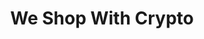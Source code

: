 ---
title: We Shop With Crypto
description: Buy & Sell everything online with Bitcoin.
homepage: https://weshopwithcrypto.com/
altFor: ['fancy']
---